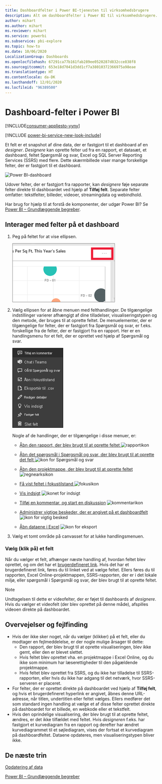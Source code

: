 ```yaml
---
title: Dashboardfelter i Power BI-tjenesten til virksomhedsbrugere
description: Alt om dashboardfelter i Power BI til virksomhedsbrugere. Det omfatter felter, der er oprettet fra SQL Server Reporting Services (SSRS).
author: mihart
ms.author: mihart
ms.reviewer: mihart
ms.service: powerbi
ms.subservice: pbi-explore
ms.topic: how-to
ms.date: 10/06/2020
LocalizationGroup: Dashboards
ms.openlocfilehash: 67291ca77b161fab289ee0520287d832cce838f8
ms.sourcegitcommit: 653e18d7041d3dd1cf7a38010372366975a98eae
ms.translationtype: HT
ms.contentlocale: da-DK
ms.lasthandoff: 12/01/2020
ms.locfileid: "96389500"
---
```

# <a name="dashboard-tiles-in-power-bi"></a>Dashboard-felter i Power BI

[!INCLUDE[consumer-appliesto-yyny](../includes/consumer-appliesto-ynny.md)]

[!INCLUDE [power-bi-service-new-look-include](../includes/power-bi-service-new-look-include.md)]

Et felt er et snapshot af dine data, der er fastgjort til et dashboard af en *designer*. *Designere* kan oprette felter ud fra en rapport, et datasæt, et dashboard, feltet Spørgsmål og svar, Excel og SQL Server Reporting Services (SSRS) med flere.  Dette skærmbillede viser mange forskellige felter, der er fastgjort til et dashboard.

![Power BI-dashboard](./media/end-user-tiles/power-bi-dash.png)


Udover felter, der er fastgjort fra rapporter, kan *designere* føje separate felter direkte til dashboardet ved hjælp af **Tilføj felt**. Separate felter omfatter: tekstfelter, billeder, videoer, streamingdata og webindhold.

Har brug for hjælp til at forstå de komponenter, der udgør Power BI?  Se [Power BI – Grundlæggende begreber](end-user-basic-concepts.md).


## <a name="interacting-with-tiles-on-a-dashboard"></a>Interager med felter på et dashboard

1. Peg på feltet for at vise ellipsen.
   
    ![feltellipse](./media/end-user-tiles/power-bi-ellipsis.png)
2. Vælg ellipsen for at åbne menuen med felthandlinger. De tilgængelige indstillinger varierer afhængigt af dine tilladelser, visualiseringstypen og den metode, der bruges til at oprette feltet. De menuelementer, der er tilgængelige for felter, der er fastgjort fra Spørgsmål og svar, er f.eks. forskellige fra de felter, der er fastgjort fra en rapport. Her er en handlingsmenu for et felt, der er oprettet ved hjælp af Spørgsmål og svar.


   
    ![Skærmbillede, der viser en menu med ni indstillinger.](./media/end-user-tiles/power-bi-qna-menu.png)

   
    Nogle af de handlinger, der er tilgængelige i disse menuer, er:
   
   * [Åbn den rapport, der blev brugt til at oprette feltet ](end-user-reports.md) ![rapportikon](./media/end-user-tiles/chart-icon.jpg)  
   
   * [Åbn det spørgsmål i Spørgsmål og svar, der blev brugt til at oprette det felt ](end-user-reports.md) ![ikon for Spørgsmål og svar](./media/end-user-tiles/qna-icon.png)  
   

   * [Åbn den projektmappe, der blev brugt til at oprette feltet ](end-user-reports.md) ![regnearksikon](./media/end-user-tiles/power-bi-open-worksheet.png)  
   * [Få vist feltet i fokustilstand ](end-user-focus.md) ![fokusikon](./media/end-user-tiles/fullscreen-icon.jpg)  
   * [Vis indsigt](end-user-insights.md) ![ikonet for indsigt](./media/end-user-tiles/power-bi-insights.png)
   * [Tilføj en kommentar, og start en diskussion](end-user-comment.md) ![kommentarikon](./media/end-user-tiles/comment-icons.png)
   * [Administrer vigtige beskeder, der er angivet på et dashboardfelt](end-user-alerts.md) ![ikon for vigtig besked](./media/end-user-tiles/power-bi-alert-icon.png)
   * [Åbn dataene i Excel](end-user-export.md) ![ikon for eksport](./media/end-user-tiles/power-bi-export-icon.png)


3. Vælg et tomt område på canvasset for at lukke handlingsmenuen.

### <a name="select-click-a-tile"></a>Vælg (klik på) et felt
Når du vælger et felt, afhænger næste handling af, hvordan feltet blev oprettet, og om det har et [brugerdefineret link](../create-reports/service-dashboard-edit-tile.md). Hvis det har et brugerdefineret link, føres du til linket ved at vælge feltet. Ellers føres du til rapporten, Excel Online-projektmappen, SSRS-rapporten, der er i det lokale miljø, eller spørgsmål i Spørgsmål og svar, der blev brugt til at oprette feltet.

> [!NOTE]
> Undtagelsen til dette er videofelter, der er føjet til dashboards af *designere*. Hvis du vælger et videofelt (der blev oprettet på denne måde), afspilles videoen direkte på dashboardet.   
> 
> 

## <a name="considerations-and-troubleshooting"></a>Overvejelser og fejlfinding
* Hvis der ikke sker noget, når du vælger (klikker) på et felt, eller du modtager en fejlmeddelelse, er der nogle mulige årsager til dette:
  - Den rapport, der blev brugt til at oprette visualiseringen, blev ikke gemt, eller den er blevet slettet.
  - Hvis feltet blev oprettet vha. en projektmappe i Excel Online, og du ikke som minimum har læserettigheder til den pågældende projektmappe.
  - Hvis feltet blev oprettet fra SSRS, og du ikke har tilladelse til SSRS-rapporten, eller hvis du ikke har adgang til det netværk, hvor SSRS-serveren er placeret.
* For felter, der er oprettet direkte på dashboardet ved hjælp af **Tilføj felt**, og hvis et brugerdefineret hyperlink er angivet, åbnes denne URL-adresse, når titlen, undertitlen eller feltet vælges.  Ellers medfører det som standard ingen handling at vælge et af disse felter oprettet direkte på dashboardet for et billede, en webkode eller et tekstfelt.
* Hvis den oprindelige visualisering, der blev brugt til at oprette feltet, ændres, er det ikke tilfældet med feltet.  Hvis *designeren* f.eks. har fastgjort et kurvediagram fra en rapport og derefter har ændret kurvediagrammet til et søjlediagram, vises der fortsat et kurvediagram på dashboardfeltet. Dataene opdateres, men visualiseringstypen bliver ikke.

## <a name="next-steps"></a>De næste trin
[Opdatering af data](../connect-data/refresh-data.md)

[Power BI – Grundlæggende begreber](end-user-basic-concepts.md)


